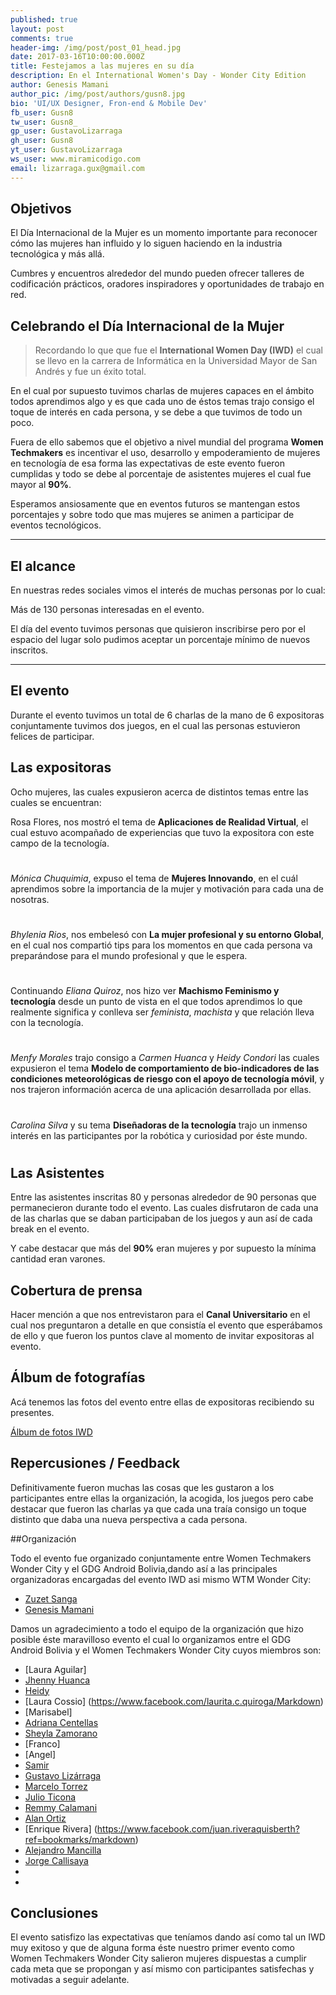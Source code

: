 ```yaml
---
published: true
layout: post
comments: true
header-img: /img/post/post_01_head.jpg
date: 2017-03-16T10:00:00.000Z
title: Festejamos a las mujeres en su día
description: En el International Women's Day - Wonder City Edition
author: Genesis Mamani
author_pic: /img/post/authors/gusn8.jpg
bio: 'UI/UX Designer, Fron-end & Mobile Dev'
fb_user: Gusn8
tw_user: Gusn8_
gp_user: GustavoLizarraga
gh_user: Gusn8
yt_user: GustavoLizarraga
ws_user: www.miramicodigo.com
email: lizarraga.gux@gmail.com
---
```

## Objetivos

El Día Internacional de la Mujer es un momento importante para reconocer cómo las mujeres han influido y lo siguen haciendo en la industria tecnológica y más allá.

Cumbres y encuentros alrededor del mundo pueden ofrecer talleres de codificación prácticos, oradores inspiradores y oportunidades de trabajo en red.

## Celebrando el Día Internacional de la Mujer

> Recordando lo que que fue el **International Women Day (IWD)** el cual se llevo en la carrera de Informática en la Universidad Mayor de San Andrés y fue un éxito total.

En el cual por supuesto tuvimos charlas de mujeres capaces en el ámbito todos aprendimos algo y es que cada uno de éstos temas trajo consigo el toque de interés en cada persona, y se debe a que tuvimos de todo un poco.

Fuera de ello sabemos que el objetivo a nivel mundial del programa **Women Techmakers** es incentivar el uso, desarrollo y empoderamiento de mujeres en tecnología de esa forma las expectativas de este evento fueron cumplidas y todo se debe al porcentaje de asistentes mujeres el cual fue mayor al **90%**.

Esperamos ansiosamente que en eventos futuros se mantengan estos porcentajes y sobre todo que mas mujeres se animen a participar de eventos tecnológicos.


----
## El alcance

En nuestras redes sociales vimos el interés de muchas personas por lo cual:

 Más de 130 personas interesadas en el evento.

El día del evento tuvimos personas que quisieron inscribirse pero por el espacio del lugar solo pudimos aceptar un porcentaje mínimo de nuevos inscritos.

----

## El evento

Durante el evento tuvimos un total de 6 charlas de la mano de 6 expositoras conjuntamente tuvimos dos juegos, en el cual las personas estuvieron felices de participar.



## Las expositoras

Ocho mujeres, las cuales expusieron acerca de distintos temas entre las cuales se encuentran: 

Rosa Flores, nos mostró el tema de **Aplicaciones de Realidad Virtual**, el cual estuvo acompañado de experiencias que tuvo la expositora con este campo de la tecnología.

#

*Mónica Chuquimia*, expuso el tema de **Mujeres Innovando**, en el cuál aprendimos sobre la importancia de la mujer y motivación para cada una de nosotras.

#

*Bhylenia Rios*, nos embelesó con **La mujer profesional y su entorno Global**, en el cual nos compartió tips para los momentos en que cada persona va preparándose para el mundo profesional y que le espera.

#

Continuando *Eliana Quiroz*, nos hizo ver **Machismo Feminismo y tecnología** desde un punto de vista en el que todos aprendimos lo que realmente significa y conlleva ser *feminista*, *machista* y que relación lleva con la tecnología.

#

*Menfy Morales* trajo consigo a *Carmen Huanca* y *Heidy Condori* las cuales expusieron el tema **Modelo de comportamiento de bio-indicadores de las condiciones meteorológicas de riesgo con el apoyo de tecnología móvil**, y nos trajeron información acerca de una aplicación desarrollada por ellas.

#

*Carolina Silva* y su tema **Diseñadoras de la tecnología** trajo un inmenso interés en las participantes por la robótica y curiosidad por éste mundo.

#


## Las Asistentes

Entre las asistentes inscritas 80 y personas alrededor de 90 personas que permanecieron durante todo el evento.
Las cuales disfrutaron de cada una de las charlas que se daban participaban de los juegos y aun así de cada break en el evento.

Y cabe destacar que más del **90%** eran mujeres y por supuesto la mínima cantidad eran varones.


## Cobertura de prensa 

Hacer mención a que nos entrevistaron para el **Canal Universitario** en el cual nos preguntaron a detalle en que consistía el evento que esperábamos de ello y que fueron los puntos clave al momento de invitar expositoras al evento.



## Álbum de fotografías

Acá tenemos las fotos del evento entre ellas de expositoras recibiendo su presentes.

[Álbum de fotos IWD](https://photos.google.com/share/AF1QipPHEqGP4EcUIvolqYaGmhUy_7DEh5MYKaZqfwaqtxsrbNbLlFPVqDYIxIiDRa36sw?key=STRVRnhzdlpsSU94T2RHbnkyX001cUxFVDkzZV9R/Markdown)

## Repercusiones / Feedback
Definitivamente fueron muchas las cosas que les gustaron a los participantes entre ellas la organización, la acogida, los juegos pero cabe destacar que fueron las charlas ya que cada una traía consigo un toque distinto que daba una nueva perspectiva a cada persona.

##Organización

Todo el evento fue organizado conjuntamente entre  Women Techmakers Wonder City y el GDG Android Bolivia,dando así a las principales organizadoras encargadas del evento IWD asi mismo WTM Wonder City:

* [Zuzet Sanga](https://www.facebook.com/zuzetkaren.sangamamani.94/Markdown)
* [Genesis Mamani](https://www.facebook.com/GhenesisMtl/Markdown)

Damos un agradecimiento a todo el equipo de la organización que hizo posible éste maravilloso evento el cual lo organizamos entre el GDG Android Bolivia y el Women Techmakers Wonder City cuyos miembros son: 

* [Laura Aguilar]
* [Jhenny Huanca](https://www.facebook.com/jhenyfer.huancaticona/markdown)
* [Heidy ](https://www.facebook.com/luz.heidy.loza?fref=ts/Mardown)
* [Laura Cossio]
(https://www.facebook.com/laurita.c.quiroga/Markdown)
* [Marisabel]
* [Adriana Centellas](https://www.facebook.com/adriana.centellas1/Markdown)
* [Sheyla Zamorano](https://www.facebook.com/kyublip.noun?fref=ts/markdown)
* [Franco]
* [Angel]
* [Samir](https://www.facebook.com/nekoiblip.blip/markdown)
* [Gustavo Lizárraga](https://www.facebook.com/Gusn8/markdown)
* [Marcelo Torrez](https://www.facebook.com/profile.php?id=100010053942421/markdown)
* [Julio Ticona](https://www.facebook.com/cesar.ju.37/markdown)
* [Remmy Calamani](https://www.facebook.com/remmy.calamaniquispe/markdown)
* [Alan Ortiz](https://www.facebook.com/alandavi.ortizvargas/markdown)
* [Enrique Rivera] (https://www.facebook.com/juan.riveraquisberth?ref=bookmarks/markdown)
* [Alejandro Mancilla](https://www.facebook.com/alejandro.mancilla.125?ref=bookmarks/markdown)
* [Jorge Callisaya](https://www.facebook.com/jorge.callisaya/markdown)
* 
* 




## Conclusiones

El evento satisfizo las expectativas que teníamos dando así como tal un IWD muy exitoso y que de alguna forma éste nuestro primer evento como Women Techmakers Wonder City  salieron mujeres dispuestas a cumplir cada meta que se propongan y así mismo con participantes satisfechas y motivadas a seguir adelante.

